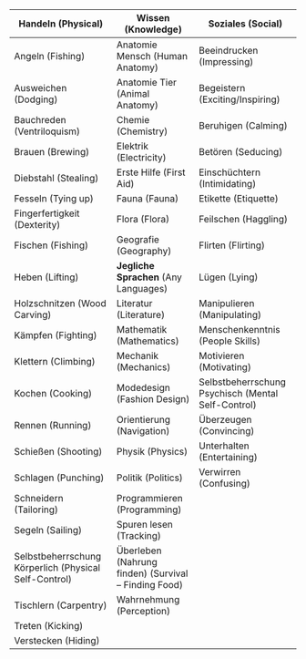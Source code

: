 | **Handeln (Physical)** | **Wissen (Knowledge)** | **Soziales (Social)** |
|----------------------------|----------------------------|----------------------------|
| Angeln (Fishing)          | Anatomie Mensch (Human Anatomy) | Beeindrucken (Impressing) |
| Ausweichen (Dodging)      | Anatomie Tier (Animal Anatomy) | Begeistern (Exciting/Inspiring) |
| Bauchreden (Ventriloquism) | Chemie (Chemistry)         | Beruhigen (Calming) |
| Brauen (Brewing)          | Elektrik (Electricity)     | Betören (Seducing) |
| Diebstahl (Stealing)      | Erste Hilfe (First Aid)    | Einschüchtern (Intimidating) |
| Fesseln (Tying up)       | Fauna (Fauna)              | Etikette (Etiquette) |
| Fingerfertigkeit (Dexterity) | Flora (Flora)            | Feilschen (Haggling) |
| Fischen (Fishing)        | Geografie (Geography)      | Flirten (Flirting) |
| Heben (Lifting)          | **Jegliche Sprachen** (Any Languages) | Lügen (Lying) |
| Holzschnitzen (Wood Carving) | Literatur (Literature)   | Manipulieren (Manipulating) |
| Kämpfen (Fighting)       | Mathematik (Mathematics)   | Menschenkenntnis (People Skills) |
| Klettern (Climbing)      | Mechanik (Mechanics)       | Motivieren (Motivating) |
| Kochen (Cooking)         | Modedesign (Fashion Design) | Selbstbeherrschung Psychisch (Mental Self-Control) |
| Rennen (Running)         | Orientierung (Navigation)  | Überzeugen (Convincing) |
| Schießen (Shooting)      | Physik (Physics)          | Unterhalten (Entertaining) |
| Schlagen (Punching)      | Politik (Politics)        | Verwirren (Confusing) |
| Schneidern (Tailoring)   | Programmieren (Programming) |  |
| Segeln (Sailing)         | Spuren lesen (Tracking)    |  |
| Selbstbeherrschung Körperlich (Physical Self-Control) | Überleben (Nahrung finden) (Survival – Finding Food) |  |
| Tischlern (Carpentry)    | Wahrnehmung (Perception)   |  |
| Treten (Kicking)         |                            |  |
| Verstecken (Hiding)      |                            |  |
